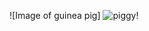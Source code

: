 ![Image of guinea pig] ![piggy!](https://user-images.githubusercontent.com/85965318/122274146-1608ef80-ce97-11eb-8cd0-46c57611cd62.jpeg)
